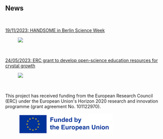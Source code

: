 ## News
<br>

[19/11/2023: HANDSOME in Berlin Science Week](https://berlinscienceweek.com/event/from-order-to-disorder-and-back-featuring-icarus-performance/)
<br>
<figure>
  <img src="https://poc-handsome.github.io/News/BSW_Table.jpg" width=600>
</figure>
<br>


[24/05/2023: ERC grant to develop open-science education resources for crystal growth](https://www.ikz-berlin.de/en/public-relations/news/article/erc-grant-to-develop-open-science-education-resources-for-crystal-growth)
<br>
<figure>
  <img src="https://poc-handsome.github.io/News/Handsome_Team-IKZ.jpg" width=600>
</figure>
<br>



This project has received funding from the European Research Council (ERC) under the European Union's Horizon 2020 research and innovation programme (grant agreement No. 101122970).
<br>

<figure>
  <img src="https://raw.githubusercontent.com/poc-handsome/poc-handsome.github.io/master/EN_FundedbytheEU_RGB_POS.png" width=300  align="left|right">
</figure>
